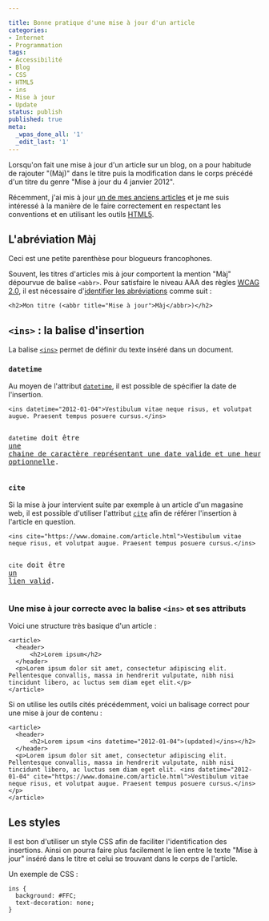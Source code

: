 ```yaml
---

title: Bonne pratique d'une mise à jour d'un article
categories:
- Internet
- Programmation
tags:
- Accessibilité
- Blog
- CSS
- HTML5
- ins
- Mise à jour
- Update
status: publish
published: true
meta:
  _wpas_done_all: '1'
  _edit_last: '1'
---
```

Lorsqu'on fait une mise à jour d'un article sur un blog, on a pour habitude de rajouter "(Màj)" dans le titre puis la modification dans le corps précédé d'un titre du genre "Mise à jour du 4 janvier 2012".

Récemment, j'ai mis à jour <a title="Afficher les fichiers cachés dans le Finder (mise à jour)" href="https://www.alienlebarge.ch/2012/12/26/afficher-les-fichiers-caches-dans-le-finder/">un de mes anciens articles</a> et je me suis intéressé à la manière de le faire correctement en respectant les conventions et en utilisant les outils <a title="https://www.w3.org/TR/2012/CR-html5-20121217/" href="https://www.w3.org/TR/2012/CR-html5-20121217/">HTML5</a>. <!--more-->
<h2>L'abréviation Màj</h2>
Ceci est une petite parenthèse pour blogueurs francophones.

Souvent, les titres d'articles mis à jour comportent la mention "Màj" dépourvue de balise <code>&lt;abbr&gt;</code>. Pour satisfaire le niveau AAA des règles <a title="https://www.w3.org/Translations/WCAG20-fr/" href="https://www.w3.org/Translations/WCAG20-fr/"><abbr title="Web Content Accessibility Guidelines">WCAG</abbr> 2.0</a>, il est nécessaire d'<a title="https://www.w3.org/Translations/WCAG20-fr/#meaning" href="https://www.w3.org/Translations/WCAG20-fr/#meaning">identifier les abréviations</a> comme suit :
<pre><code>&lt;h2&gt;Mon titre (&lt;abbr title="Mise à jour"&gt;Màj&lt;/abbr&gt;)&lt;/h2&gt;
</code></pre>
<h2><code>&lt;ins&gt;</code> : la balise d'insertion</h2>
La balise <a title="https://www.w3.org/TR/2012/CR-html5-20121217/edits.html#the-ins-element" href="https://www.w3.org/TR/2012/CR-html5-20121217/edits.html#the-ins-element"><code>&lt;ins&gt;</code></a> permet de définir du texte inséré dans un document.
<h3><code>datetime</code></h3>
Au moyen de l'attribut <a title="https://www.w3.org/TR/2012/CR-html5-20121217/edits.html#attr-mod-datetime" href="https://www.w3.org/TR/2012/CR-html5-20121217/edits.html#attr-mod-datetime"><code>datetime</code></a>, il est possible de spécifier la date de l'insertion.
<pre><code>&lt;ins datetime="2012-01-04"&gt;Vestibulum vitae neque risus, et volutpat augue. Praesent tempus posuere cursus.&lt;/ins&gt;

</code><code>datetime</code> doit être <a title="https://www.w3.org/TR/2012/CR-html5-20121217/infrastructure.html#valid-date-string-with-optional-time" href="https://www.w3.org/TR/2012/CR-html5-20121217/infrastructure.html#valid-date-string-with-optional-time">une chaine de caractère représentant une date valide et une heure optionnelle</a>.</pre>
<h3><code>cite</code></h3>
Si la mise à jour intervient suite par exemple à un article d'un magasine web, il est possible d'utiliser l'attribut <a title="https://www.w3.org/TR/2012/CR-html5-20121217/edits.html#attr-mod-cite" href="https://www.w3.org/TR/2012/CR-html5-20121217/edits.html#attr-mod-cite"><code>cite</code></a> afin de référer l'insertion à l'article en question.
<pre><code>&lt;ins cite="https://www.domaine.com/article.html"&gt;Vestibulum vitae neque risus, et volutpat augue. Praesent tempus posuere cursus.&lt;/ins&gt;

</code><code>cite</code> doit être <a title="https://www.w3.org/TR/2012/CR-html5-20121217/infrastructure.html#valid-url-potentially-surrounded-by-spaces" href="https://www.w3.org/TR/2012/CR-html5-20121217/infrastructure.html#valid-url-potentially-surrounded-by-spaces">un lien valid</a>.</pre>
<h3>Une mise à jour correcte avec la balise <code>&lt;ins&gt;</code> et ses attributs</h3>
Voici une structure très basique d'un article :
<pre><code>&lt;article&gt;</code>
<code>	&lt;header&gt;</code>
<code>		&lt;h2&gt;Lorem ipsum&lt;/h2&gt;</code>
<code>	&lt;/header&gt;</code>
<code>	&lt;p&gt;Lorem ipsum dolor sit amet, consectetur adipiscing elit. Pellentesque convallis, massa in hendrerit vulputate, nibh nisi tincidunt libero, ac luctus sem diam eget elit.&lt;/p&gt;</code>
<code>&lt;/article&gt;
</code></pre>
Si on utilise les outils cités précédemment, voici un balisage correct pour une mise à jour de contenu :
<pre><code>&lt;article&gt;</code>
<code>	&lt;header&gt;</code>
<code>		&lt;h2&gt;Lorem ipsum &lt;ins datetime="2012-01-04"&gt;(updated)&lt;/ins&gt;&lt;/h2&gt;</code>
<code>	&lt;/header&gt;</code>
<code>	&lt;p&gt;Lorem ipsum dolor sit amet, consectetur adipiscing elit. Pellentesque convallis, massa in hendrerit vulputate, nibh nisi tincidunt libero, ac luctus sem diam eget elit. &lt;ins datetime="2012-01-04" cite="https://www.domaine.com/article.html"&gt;Vestibulum vitae neque risus, et volutpat augue. Praesent tempus posuere cursus.&lt;/ins&gt;&lt;/p&gt;</code>
<code>&lt;/article&gt;
</code></pre>
<h2>Les styles</h2>
Il est bon d'utiliser un style CSS afin de faciliter l'identification des insertions. Ainsi on pourra faire plus facilement le lien entre le texte "Mise à jour" inséré dans le titre et celui se trouvant dans le corps de l'article.

Un exemple de CSS :
<pre><code>ins {</code>
<code>	background: #FFC;</code>
<code>	text-decoration: none;</code>
<code>}</code></pre>
